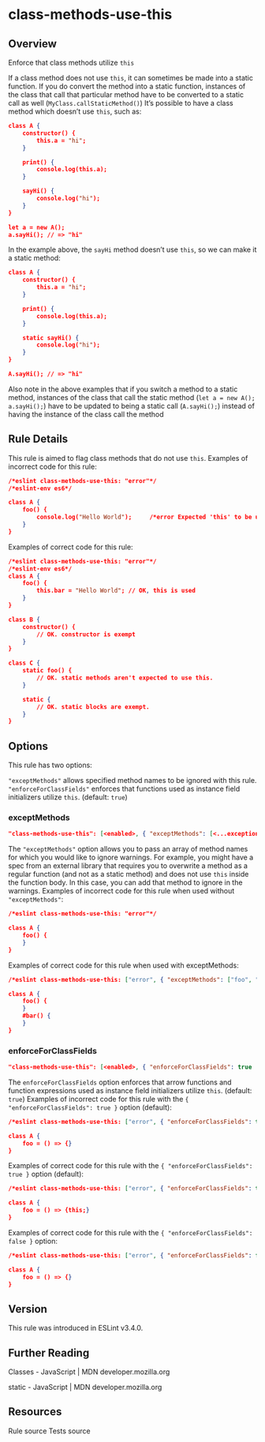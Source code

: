 
# class-methods-use-this
## Overview
Enforce that class methods utilize `this`



If a class method does not use `this`, it can sometimes be made into a static function. If you do convert the method into a static function, instances of the class that call that particular method have to be converted to a static call as well (`MyClass.callStaticMethod()`)
It’s possible to have a class method which doesn’t use `this`, such as:

```json
class A {
    constructor() {
        this.a = "hi";
    }

    print() {
        console.log(this.a);
    }

    sayHi() {
        console.log("hi");
    }
}

let a = new A();
a.sayHi(); // => "hi"
```
In the example above, the `sayHi` method doesn’t use `this`, so we can make it a static method:

```json
class A {
    constructor() {
        this.a = "hi";
    }

    print() {
        console.log(this.a);
    }

    static sayHi() {
        console.log("hi");
    }
}

A.sayHi(); // => "hi"
```
Also note in the above examples that if you switch a method to a static method, instances of the class that call the static method (`let a = new A(); a.sayHi();`) have to be updated to being a static call (`A.sayHi();`) instead of having the instance of the class call the method
## Rule Details
This rule is aimed to flag class methods that do not use `this`.
Examples of incorrect code for this rule:


```json
/*eslint class-methods-use-this: "error"*/
/*eslint-env es6*/

class A {
    foo() {
        console.log("Hello World");     /*error Expected 'this' to be used by class method 'foo'.*/
    }
}
```
Examples of correct code for this rule:


```json
/*eslint class-methods-use-this: "error"*/
/*eslint-env es6*/
class A {
    foo() {
        this.bar = "Hello World"; // OK, this is used
    }
}

class B {
    constructor() {
        // OK. constructor is exempt
    }
}

class C {
    static foo() {
        // OK. static methods aren't expected to use this.
    }

    static {
        // OK. static blocks are exempt.
    }
}
```
## Options
This rule has two options:

`"exceptMethods"` allows specified method names to be ignored with this rule.
`"enforceForClassFields"` enforces that functions used as instance field initializers utilize `this`. (default: `true`)

### exceptMethods

```json
"class-methods-use-this": [<enabled>, { "exceptMethods": [<...exceptions>] }]
```
The `"exceptMethods"` option allows you to pass an array of method names for which you would like to ignore warnings. For example, you might have a spec from an external library that requires you to overwrite a method as a regular function (and not as a static method) and does not use `this` inside the function body. In this case, you can add that method to ignore in the warnings.
Examples of incorrect code for this rule when used without `"exceptMethods"`:


```json
/*eslint class-methods-use-this: "error"*/

class A {
    foo() {
    }
}
```
Examples of correct code for this rule when used with exceptMethods:


```json
/*eslint class-methods-use-this: ["error", { "exceptMethods": ["foo", "#bar"] }] */

class A {
    foo() {
    }
    #bar() {
    }
}
```
### enforceForClassFields

```json
"class-methods-use-this": [<enabled>, { "enforceForClassFields": true | false }]
```
The `enforceForClassFields` option enforces that arrow functions and function expressions used as instance field initializers utilize `this`. (default: `true`)
Examples of incorrect code for this rule with the `{ "enforceForClassFields": true }` option (default):


```json
/*eslint class-methods-use-this: ["error", { "enforceForClassFields": true }] */

class A {
    foo = () => {}
}
```
Examples of correct code for this rule with the `{ "enforceForClassFields": true }` option (default):


```json
/*eslint class-methods-use-this: ["error", { "enforceForClassFields": true }] */

class A {
    foo = () => {this;}
}
```
Examples of correct code for this rule with the `{ "enforceForClassFields": false }` option:


```json
/*eslint class-methods-use-this: ["error", { "enforceForClassFields": false }] */

class A {
    foo = () => {}
}
```

## Version
This rule was introduced in ESLint v3.4.0.
## Further Reading





Classes - JavaScript | MDN 
 developer.mozilla.org










static - JavaScript | MDN 
 developer.mozilla.org





## Resources

Rule source 
Tests source 

